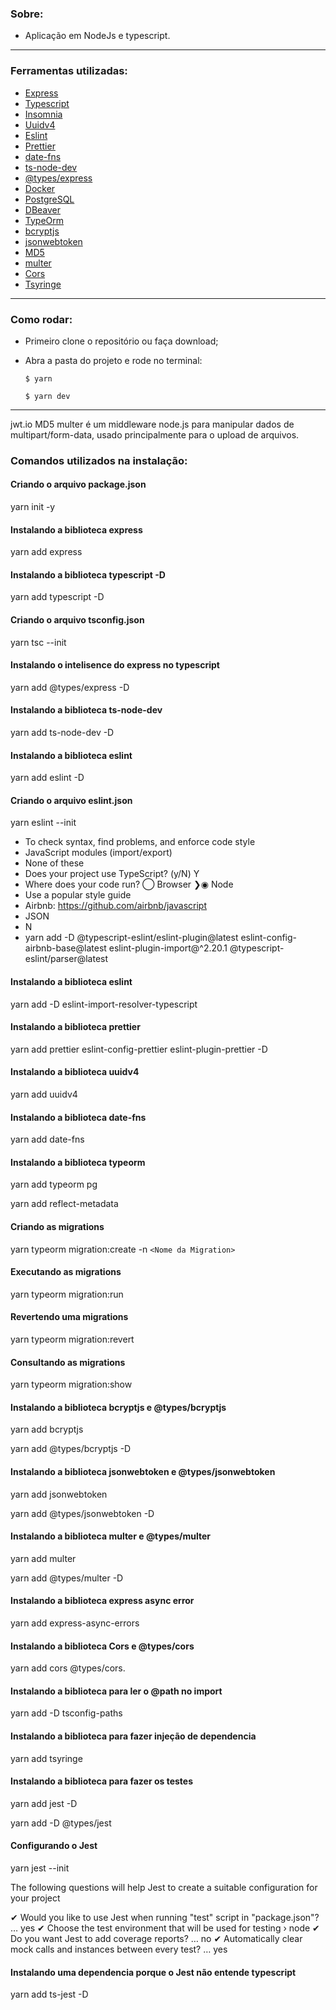 ### Sobre:

- Aplicação em NodeJs e typescript.

---

### Ferramentas utilizadas:

- [Express](https://expressjs.com/)
- [Typescript](https://www.typescriptlang.org/)
- [Insomnia](https://insomnia.rest/)
- [Uuidv4](https://www.npmjs.com/package/uuidv4)
- [Eslint](https://eslint.org/)
- [Prettier](https://prettier.io/)
- [date-fns](https://date-fns.org/)
- [ts-node-dev](https://www.npmjs.com/package/ts-node-dev)
- [@types/express](https://www.npmjs.com/package/@types/express)
- [Docker](https://www.docker.com/)
- [PostgreSQL](https://www.postgresql.org/)
- [DBeaver](https://dbeaver.io/)
- [TypeOrm](https://typeorm.io/)
- [bcryptjs](https://www.npmjs.com/package/bcryptjs)
- [jsonwebtoken](https://www.npmjs.com/package/jsonwebtoken)
- [MD5](http://www.md5.cz/)
- [multer](https://www.npmjs.com/package/multer)
- [Cors](https://developer.mozilla.org/pt-BR/docs/Web/HTTP/Controle_Acesso_CORS)
- [Tsyringe](https://github.com/microsoft/tsyringe)

---

### Como rodar:

- Primeiro clone o repositório ou faça download;
- Abra a pasta do projeto e rode no terminal:

  `$ yarn`

  `$ yarn dev`
---

 jwt.io
 MD5
 multer é um middleware node.js para manipular dados de multipart/form-data, usado principalmente para o upload de arquivos.

### Comandos utilizados na instalação:

#### Criando o arquivo package.json

yarn init -y

#### Instalando a biblioteca express

yarn add express

#### Instalando a biblioteca typescript -D <desenvolvimento>

yarn add typescript -D

#### Criando o arquivo tsconfig.json

yarn tsc --init

#### Instalando o intelisence do express no typescript

yarn add @types/express -D

#### Instalando a biblioteca ts-node-dev

yarn add ts-node-dev -D

#### Instalando a biblioteca eslint

yarn add eslint -D

#### Criando o arquivo eslint.json

yarn eslint --init
 - To check syntax, find problems, and enforce code style
 - JavaScript modules (import/export)
 - None of these
 - Does your project use TypeScript? (y/N) Y
 - Where does your code run?
    ◯ Browser
    ❯◉ Node
 - Use a popular style guide
 - Airbnb: https://github.com/airbnb/javascript
 - JSON
 - N
 - yarn add -D @typescript-eslint/eslint-plugin@latest eslint-config-airbnb-base@latest eslint-plugin-import@^2.20.1 @typescript-eslint/parser@latest

#### Instalando a biblioteca eslint

yarn add -D eslint-import-resolver-typescript

#### Instalando a biblioteca prettier

yarn add prettier eslint-config-prettier eslint-plugin-prettier -D

#### Instalando a biblioteca uuidv4

yarn add uuidv4

#### Instalando a biblioteca date-fns

yarn add date-fns

#### Instalando a biblioteca typeorm

yarn add typeorm pg

yarn add reflect-metadata

#### Criando as migrations

yarn typeorm migration:create -n `<Nome da Migration>`

#### Executando as migrations

yarn typeorm migration:run

#### Revertendo uma migrations

yarn typeorm migration:revert

#### Consultando as migrations

yarn typeorm migration:show

#### Instalando a biblioteca bcryptjs e @types/bcryptjs

yarn add bcryptjs

yarn add @types/bcryptjs -D

#### Instalando a biblioteca jsonwebtoken e @types/jsonwebtoken

yarn add jsonwebtoken

yarn add @types/jsonwebtoken -D

#### Instalando a biblioteca multer e @types/multer

yarn add multer

yarn add @types/multer -D

#### Instalando a biblioteca express async error

yarn add express-async-errors

#### Instalando a biblioteca Cors e @types/cors

yarn add cors @types/cors.


#### Instalando a biblioteca para ler o @path no import

yarn add -D tsconfig-paths

#### Instalando a biblioteca para fazer injeção de dependencia

yarn add tsyringe

#### Instalando a biblioteca para fazer os testes

yarn add jest -D

yarn add -D @types/jest

#### Configurando o Jest

yarn jest --init

The following questions will help Jest to create a suitable configuration for your project

✔ Would you like to use Jest when running "test" script in "package.json"? … yes
✔ Choose the test environment that will be used for testing › node
✔ Do you want Jest to add coverage reports? … no
✔ Automatically clear mock calls and instances between every test? … yes

#### Instalando uma dependencia porque o Jest não entende typescript

yarn add ts-jest -D
